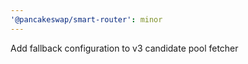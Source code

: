 ```yaml
---
'@pancakeswap/smart-router': minor
---
```


Add fallback configuration to v3 candidate pool fetcher
